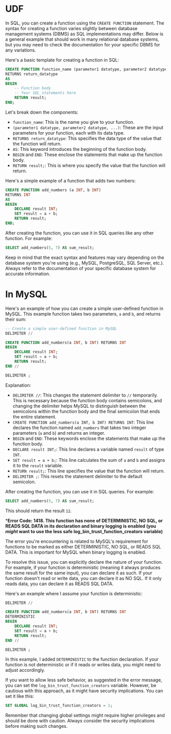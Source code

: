 # UDF

In SQL, you can create a function using the `CREATE FUNCTION` statement. The syntax for creating a function varies slightly between database management systems (DBMS) as SQL implementations may differ. Below is a general example that should work in many relational database systems, but you may need to check the documentation for your specific DBMS for any variations.

Here's a basic template for creating a function in SQL:

```sql
CREATE FUNCTION function_name (parameter1 datatype, parameter2 datatype, ...)
RETURNS return_datatype
AS
BEGIN
    -- Function body
    -- Your SQL statements here
    RETURN result;
END;
```

Let's break down the components:

- `function_name`: This is the name you give to your function.
- `(parameter1 datatype, parameter2 datatype, ...)`: These are the input parameters for your function, each with its data type.
- `RETURNS return_datatype`: This specifies the data type of the value that the function will return.
- `AS`: This keyword introduces the beginning of the function body.
- `BEGIN` and `END`: These enclose the statements that make up the function body.
- `RETURN result;`: This is where you specify the value that the function will return.

Here's a simple example of a function that adds two numbers:

```sql
CREATE FUNCTION add_numbers (a INT, b INT)
RETURNS INT
AS
BEGIN
    DECLARE result INT;
    SET result = a + b;
    RETURN result;
END;
```

After creating the function, you can use it in SQL queries like any other function. For example:

```sql
SELECT add_numbers(5, 7) AS sum_result;
```

Keep in mind that the exact syntax and features may vary depending on the database system you're using (e.g., MySQL, PostgreSQL, SQL Server, etc.). Always refer to the documentation of your specific database system for accurate information.


# In MySQL

Here's an example of how you can create a simple user-defined function in MySQL. This example function takes two parameters, `a` and `b`, and returns their sum:

```sql
-- Create a simple user-defined function in MySQL
DELIMITER //

CREATE FUNCTION add_numbers(a INT, b INT) RETURNS INT
BEGIN
    DECLARE result INT;
    SET result = a + b;
    RETURN result;
END //

DELIMITER ;
```

Explanation:

- `DELIMITER //`: This changes the statement delimiter to `//` temporarily. This is necessary because the function body contains semicolons, and changing the delimiter helps MySQL to distinguish between the semicolons within the function body and the final semicolon that ends the entire statement.
- `CREATE FUNCTION add_numbers(a INT, b INT) RETURNS INT`: This line declares the function named `add_numbers` that takes two integer parameters (`a` and `b`) and returns an integer.
- `BEGIN` and `END`: These keywords enclose the statements that make up the function body.
- `DECLARE result INT;`: This line declares a variable named `result` of type `INT`.
- `SET result = a + b;`: This line calculates the sum of `a` and `b` and assigns it to the `result` variable.
- `RETURN result;`: This line specifies the value that the function will return.
- `DELIMITER ;`: This resets the statement delimiter to the default semicolon.

After creating the function, you can use it in SQL queries. For example:

```sql
SELECT add_numbers(5, 7) AS sum_result;
```

This should return the result `12`.


***Error Code: 1418. This function has none of DETERMINISTIC, NO SQL, or READS SQL DATA in its declaration and binary logging is enabled (you *might* want to use the less safe log_bin_trust_function_creators variable)**



The error you're encountering is related to MySQL's requirement for functions to be marked as either DETERMINISTIC, NO SQL, or READS SQL DATA. This is important for MySQL when binary logging is enabled.

To resolve this issue, you can explicitly declare the nature of your function. For example, if your function is deterministic (meaning it always produces the same result for the same input), you can declare it as such. If your function doesn't read or write data, you can declare it as NO SQL. If it only reads data, you can declare it as READS SQL DATA.

Here's an example where I assume your function is deterministic:

```sql
DELIMITER //

CREATE FUNCTION add_numbers(a INT, b INT) RETURNS INT
DETERMINISTIC
BEGIN
    DECLARE result INT;
    SET result = a + b;
    RETURN result;
END //

DELIMITER ;
```

In this example, I added `DETERMINISTIC` to the function declaration. If your function is not deterministic or if it reads or writes data, you might need to adjust accordingly.

If you want to allow less safe behavior, as suggested in the error message, you can set the `log_bin_trust_function_creators` variable. However, be cautious with this approach, as it might have security implications. You can set it like this:

```sql
SET GLOBAL log_bin_trust_function_creators = 1;
```

Remember that changing global settings might require higher privileges and should be done with caution. Always consider the security implications before making such changes.
